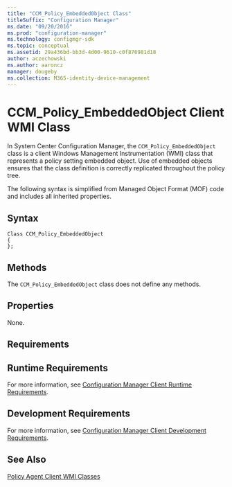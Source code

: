 ```yaml
---
title: "CCM_Policy_EmbeddedObject Class"
titleSuffix: "Configuration Manager"
ms.date: "09/20/2016"
ms.prod: "configuration-manager"
ms.technology: configmgr-sdk
ms.topic: conceptual
ms.assetid: 29a436bd-bb3d-4d00-9610-c0f876981d18
author: aczechowski
ms.author: aaroncz
manager: dougeby
ms.collection: M365-identity-device-management
---
```

# CCM_Policy_EmbeddedObject Client WMI Class
In System Center Configuration Manager, the `CCM_Policy_EmbeddedObject` class is a client Windows Management Instrumentation (WMI) class that represents a policy setting embedded object. Use of embedded objects ensures that the class definition is correctly replicated throughout the policy tree.  

 The following syntax is simplified from Managed Object Format (MOF) code and includes all inherited properties.  

## Syntax  

```  
Class CCM_Policy_EmbeddedObject   
{  
};  
```  

## Methods  
 The `CCM_Policy_EmbeddedObject` class does not define any methods.  

## Properties  
 None.  

## Requirements  

## Runtime Requirements  
 For more information, see [Configuration Manager Client Runtime Requirements](../../../../../develop/core/reqs/client-runtime-requirements.md).  

## Development Requirements  
 For more information, see [Configuration Manager Client Development Requirements](../../../../../develop/core/reqs/client-development-requirements.md).  

## See Also  
 [Policy Agent Client WMI Classes](../../../../../develop/reference/core/clients/client-classes/policy-agent-client-wmi-classes.md)
